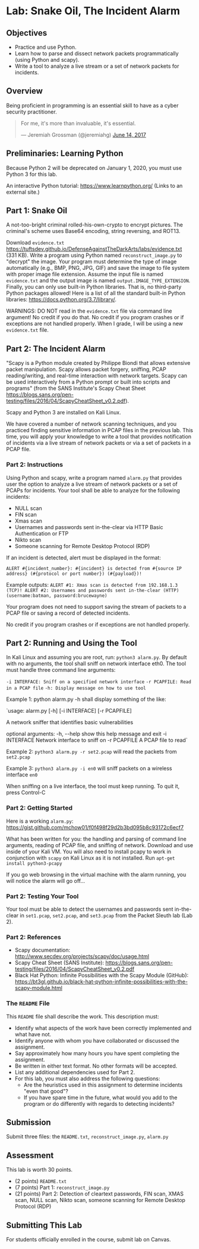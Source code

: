 # Lab: Snake Oil, The Incident Alarm

## Objectives
* Practice and use Python.
* Learn how to parse and dissect network packets programmatically (using Python and scapy).
* Write a tool to analyze a live stream or a set of network packets for incidents.

## Overview
Being proficient in programming is an essential skill to have as a cyber security practitioner.

<blockquote class="twitter-tweet" data-lang="en"><p lang="en" dir="ltr">For me, it&#39;s more than invaluable, it&#39;s essential.</p>&mdash; Jeremiah Grossman (@jeremiahg) <a href="https://twitter.com/jeremiahg/status/875111993463644160">June 14, 2017</a></blockquote>

## Preliminaries: Learning Python
Because Python 2 will be deprecated on January 1, 2020, you must use Python 3 for this lab.

An interactive Python tutorial: https://www.learnpython.org/ (Links to an external site.)

## Part 1: Snake Oil
A not-too-bright criminal rolled-his-own-crypto to encrypt pictures. The criminal's scheme uses Base64 encoding, string reversing, and ROT13.

Download `evidence.txt` https://tuftsdev.github.io/DefenseAgainstTheDarkArts/labs/evidence.txt (331 KB). Write a program using Python named `reconstruct_image.py` to "decrypt" the image. Your program must determine the type of image automatically (e.g., BMP, PNG, JPG, GIF) and save the image to file system with proper image file extension. Assume the input file is named `evidence.txt` and the output image is named `output.IMAGE_TYPE_EXTENSION`. Finally, you can only use built-in Python libraries. That is, no third-party Python packages allowed! Here is a list of all the standard built-in Python libraries: https://docs.python.org/3.7/library/.

WARNINGS: DO NOT read in the `evidence.txt` file via command line argument! No credit if you do that. No credit if you program crashes or if exceptions are not handled properly. When I grade, I will be using a new `evidence.txt` file.

## Part 2: The Incident Alarm
"Scapy is a Python module created by Philippe Biondi that allows extensive packet manipulation. Scapy allows packet forgery, sniffing, PCAP reading/writing, and real-time interaction with network targets. Scapy can be used interactively from a Python prompt or built into scripts and programs" (from the SANS Institute's Scapy Cheat Sheet https://blogs.sans.org/pen-testing/files/2016/04/ScapyCheatSheet_v0.2.pdf).

Scapy and Python 3 are installed on Kali Linux.

We have covered a number of network scanning techniques, and you practiced finding sensitive information in PCAP files in the previous lab. This time, you will apply your knowledge to write a tool that provides notification of incidents via a live stream of network packets or via a set of packets in a PCAP file.

### Part 2: Instructions
Using Python and scapy, write a program named `alarm.py` that provides user the option to analyze a live stream of network packets or a set of PCAPs for incidents. Your tool shall be able to analyze for the following incidents:

* NULL scan
* FIN scan
* Xmas scan
* Usernames and passwords sent in-the-clear via HTTP Basic Authentication or FTP
* Nikto scan
* Someone scanning for Remote Desktop Protocol (RDP)

If an incident is detected, alert must be displayed in the format:

`ALERT #{incident_number}: #{incident} is detected from #{source IP address} (#{protocol or port number}) (#{payload})!`

Example outputs: `ALERT #1: Xmas scan is detected from 192.168.1.3 (TCP)! ALERT #2: Usernames and passwords sent in-the-clear (HTTP) (username:batman, password:brucewayne)`

Your program does not need to support saving the stream of packets to a PCAP file or saving a record of detected incidents.

No credit if you program crashes or if exceptions are not handled properly.

## Part 2: Running and Using the Tool
In Kali Linux and assuming you are root, run: `python3 alarm.py`. By default with no arguments, the tool shall sniff on network interface eth0. The tool must handle three command line arguments:

`-i INTERFACE: Sniff on a specified network interface`
`-r PCAPFILE: Read in a PCAP file`
`-h: Display message on how to use tool`

Example 1: python alarm.py -h shall display something of the like:

`usage: alarm.py [-h] [-i INTERFACE] [-r PCAPFILE]

A network sniffer that identifies basic vulnerabilities

optional arguments: -h, --help show this help message and exit -i INTERFACE Network interface to sniff on -r PCAPFILE A PCAP file to read`

Example 2: `python3 alarm.py -r set2.pcap` will read the packets from `set2.pcap`

Example 3: `python3 alarm.py -i en0` will sniff packets on a wireless interface `en0`

When sniffing on a live interface, the tool must keep running. To quit it, press Control-C

### Part 2: Getting Started
Here is a working `alarm.py`: https://gist.github.com/mchow01/f0f498f29d2b3bd095b8c93172c6ecf7

What has been written for you: the handling and parsing of command line arguments, reading of PCAP file, and sniffing of network. Download and use inside of your Kali VM. You will also need to install pcapy to work in conjunction with `scapy` on Kali Linux as it is not installed. Run `apt-get install python3-pcapy`

If you go web browsing in the virtual machine with the alarm running, you will notice the alarm will go off...

### Part 2: Testing Your Tool
Your tool must be able to detect the usernames and passwords sent in-the-clear in `set1.pcap`, `set2.pcap`, and `set3.pcap` from the Packet Sleuth lab (Lab 2).

### Part 2: References
* Scapy documentation: http://www.secdev.org/projects/scapy/doc/usage.html
* Scapy Cheat Sheet (SANS Institute): https://blogs.sans.org/pen-testing/files/2016/04/ScapyCheatSheet_v0.2.pdf
* Black Hat Python: Infinite Possibilities with the Scapy Module (GitHub): https://bt3gl.github.io/black-hat-python-infinite-possibilities-with-the-scapy-module.html

### The `README` File
This `README` file shall describe the work. This description must:

* Identify what aspects of the work have been correctly implemented and what have not.
* Identify anyone with whom you have collaborated or discussed the assignment.
* Say approximately how many hours you have spent completing the assignment.
* Be written in either text format. No other formats will be accepted.
* List any additional dependencies used for Part 2.
* For this lab, you must also address the following questions:
  - Are the heuristics used in this assignment to determine incidents "even that good"?
  - If you have spare time in the future, what would you add to the program or do differently with regards to detecting incidents?

## Submission
Submit three files: the `README.txt`, `reconstruct_image.py`, `alarm.py`

## Assessment
This lab is worth 30 points.

* (2 points) `README.txt`
* (7 points) Part 1: `reconstruct_image.py`
* (21 points) Part 2: Detection of cleartext passwords, FIN scan, XMAS scan, NULL scan, Nikto scan, someone scanning for Remote Desktop Protocol (RDP)

## Submitting This Lab

For students officially enrolled in the course, submit lab on Canvas.